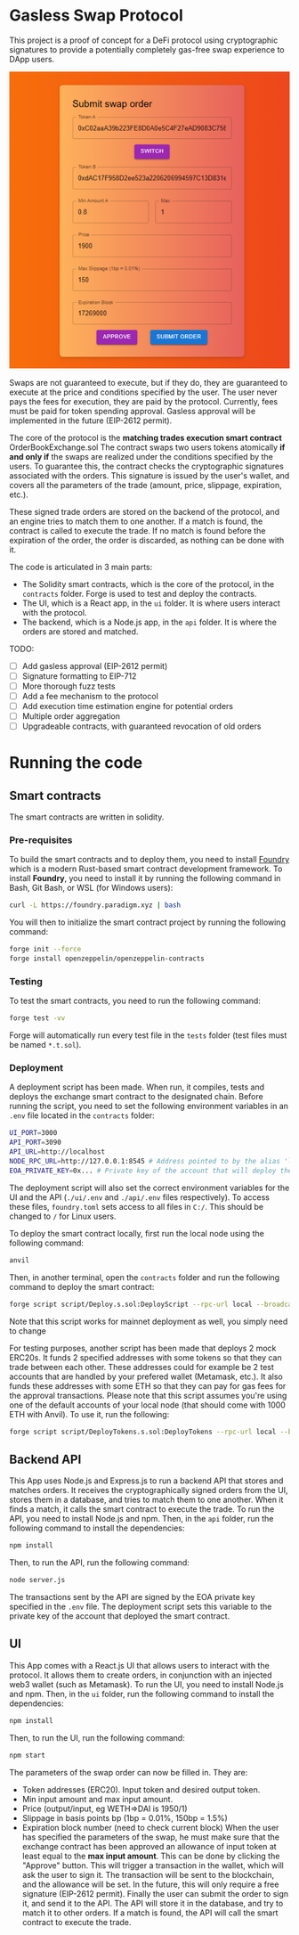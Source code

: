 # Gasless Swap Protocol

This project is a proof of concept for a DeFi protocol using cryptographic signatures to provide a potentially completely gas-free swap experience to DApp users.

![Main swap interface of the protocol](./screenshot.png)

Swaps are not guaranteed to execute, but if they do, they are guaranteed to execute at the price and conditions specified by the user.
The user never pays the fees for execution, they are paid by the protocol.
Currently, fees must be paid for token spending approval.
Gasless approval will be implemented in the future (EIP-2612 permit).

The core of the protocol is the **matching trades execution smart contract** OrderBookExchange.sol
The contract swaps two users tokens atomically **if and only if** the swaps are realized under the conditions specified by the users. To guarantee this, the contract checks the cryptographic signatures associated with the orders.
This signature is issued by the user's wallet, and covers all the parameters of the trade (amount, price, slippage, expiration, etc.).

These signed trade orders are stored on the backend of the protocol, and an engine tries to match them to one another. If a match is found, the contract is called to execute the trade.
If no match is found before the expiration of the order, the order is discarded, as nothing can be done with it.

The code is articulated in 3 main parts:
- The Solidity smart contracts, which is the core of the protocol, in the `contracts` folder. Forge is used to test and deploy the contracts.
- The UI, which is a React app, in the `ui` folder. It is where users interact with the protocol.
- The backend, which is a Node.js app, in the `api` folder. It is where the orders are stored and matched.

TODO:
- [ ] Add gasless approval (EIP-2612 permit)
- [ ] Signature formatting to EIP-712
- [ ] More thorough fuzz tests
- [ ] Add a fee mechanism to the protocol
- [ ] Add execution time estimation engine for potential orders
- [ ] Multiple order aggregation
- [ ] Upgradeable contracts, with guaranteed revocation of old orders

# Running the code

## Smart contracts
The smart contracts are written in solidity.

### Pre-requisites
To build the smart contracts and to deploy them, you need to install [Foundry](https://book.getfoundry.sh/) which is a modern Rust-based smart contract development framework.
To install **Foundry**, you need to install it by running the following command in Bash, Git Bash, or WSL (for Windows users):

```bash
curl -L https://foundry.paradigm.xyz | bash
```

You will then to initialize the smart contract project by running the following command:

```bash
forge init --force
forge install openzeppelin/openzeppelin-contracts
```

### Testing
To test the smart contracts, you need to run the following command:

```bash
forge test -vv
```
Forge will automatically run every test file in the `tests` folder (test files must be named `*.t.sol`).

### Deployment
A deployment script has been made. When run, it compiles, tests and deploys the exchange smart contract to the designated chain.
Before running the script, you need to set the following environment variables in an `.env` file located in the `contracts` folder:
```bash
UI_PORT=3000
API_PORT=3090
API_URL=http://localhost
NODE_RPC_URL=http://127.0.0.1:8545 # Address pointed to by the alias 'local' in foundry commands (foundry.toml)
EOA_PRIVATE_KEY=0x... # Private key of the account that will deploy the smart contract (needs to be properly funded)
```
The deployment script will also set the correct environment variables for the UI and the API (`./ui/.env` and `./api/.env` files respectively).
To access these files, `foundry.toml` sets access to all files in `C:/`. This should be changed to `/` for Linux users.

To deploy the smart contract locally, first run the local node using the following command:

```bash
anvil
```

Then, in another terminal, open the `contracts` folder and run the following command to deploy the smart contract:

```bash
forge script script/Deploy.s.sol:DeployScript --rpc-url local --broadcast -vv 
```
Note that this script works for mainnet deployment as well, you simply need to change

For testing purposes, another script has been made that deploys 2 mock ERC20s. It funds 2 specified addresses with some tokens so that they can trade between each other. These addresses could for example be 2 test accounts that are handled by your prefered wallet (Metamask, etc.).
It also funds these addresses with some ETH so that they can pay for gas fees for the approval transactions.
Please note that this script assumes you're using one of the default accounts of your local node (that should come with 1000 ETH with Anvil).
To use it, run the following:

```bash
forge script script/DeployTokens.s.sol:DeployTokens --rpc-url local --broadcast -vv 
```

## Backend API

This App uses Node.js and Express.js to run a backend API that stores and matches orders. It receives the cryptographically signed orders from the UI, stores them in a database, and tries to match them to one another. When it finds a match, it calls the smart contract to execute the trade.
To run the API, you need to install Node.js and npm. Then, in the `api` folder, run the following command to install the dependencies:

```bash
npm install
```

Then, to run the API, run the following command:
```bash
node server.js
```
The transactions sent by the API are signed by the EOA private key specified in the `.env` file. The deployment script sets this variable to the private key of the account that deployed the smart contract.

## UI

This App comes with a React.js UI that allows users to interact with the protocol. It allows them to create orders, in conjunction with an injected web3 wallet (such as Metamask).
To run the UI, you need to install Node.js and npm. Then, in the `ui` folder, run the following command to install the dependencies:

```bash
npm install
```

Then, to run the UI, run the following command:
```bash
npm start
```
The parameters of the swap order can now be filled in. They are:
- Token addresses (ERC20). Input token and desired output token.
- Min input amount and max input amount.
- Price (output/input, eg WETH=>DAI is 1950/1)
- Slippage in basis points bp (1bp = 0.01%, 150bp = 1.5%)
- Expiration block number (need to check current block)
When the user has specified the parameters of the swap, he must make sure that the exchange contract has been approved an allowance of input token at least equal to the **max input amount**. This can be done by clicking the "Approve" button. This will trigger a transaction in the wallet, which will ask the user to sign it. The transaction will be sent to the blockchain, and the allowance will be set. In the future, this will only require a free signature (EIP-2612 permit).
Finally the user can submit the order to sign it, and send it to the API. The API will store it in the database, and try to match it to other orders. If a match is found, the API will call the smart contract to execute the trade.